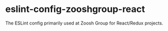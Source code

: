 # eslint-config-zooshgroup-react
The ESLint config primarily used at Zoosh Group for React/Redux projects.
